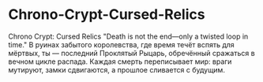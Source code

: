 # Chrono-Crypt-Cursed-Relics
Chrono Crypt: Cursed Relics  "Death is not the end—only a twisted loop in time."  В руинах забытого королевства, где время течёт вспять для мёртвых, ты — последний Проклятый Рыцарь, обречённый сражаться в вечном цикле распада. Каждая смерть переписывает мир: враги мутируют, замки сдвигаются, а прошлое сливается с будущим.
